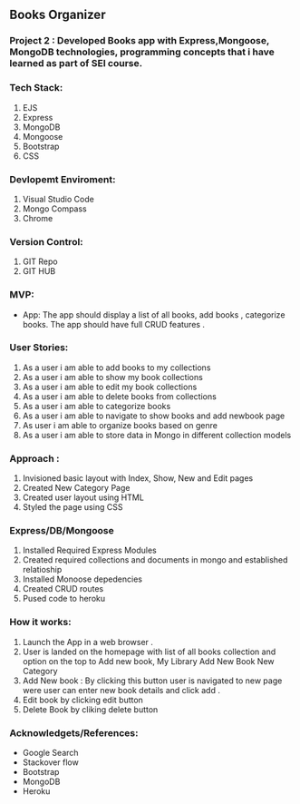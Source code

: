 ## Books Organizer

### Project 2 : Developed Books app with Express,Mongoose, MongoDB technologies, programming concepts that i have learned as part of SEI course.

### Tech Stack:

1. EJS
2. Express
3. MongoDB
4. Mongoose
5. Bootstrap
6. CSS

### Devlopemt Enviroment:

1. Visual Studio Code
2. Mongo Compass
3. Chrome

### Version Control:

1. GIT Repo
2. GIT HUB

### MVP:

- App: The app should display a list of all books, add books , categorize books. The app should have full CRUD features .

### User Stories:

1. As a user i am able to add books to my collections
2. As a user i am able to show my book collections
3. As a user i am able to edit my book collections
4. As a user i am able to delete books from collections
5. As a user i am able to categorize books
6. As a user i am able to navigate to show books and add newbook page
7. As user i am able to organize books based on genre
8. As a user i am able to store data in Mongo in different collection models

### Approach :

1. Invisioned basic layout with Index, Show, New and Edit pages
2. Created New Category Page
3. Created user layout using HTML
4. Styled the page using CSS

### Express/DB/Mongoose

1. Installed Required Express Modules
2. Created required collections and documents in mongo and established relatioship
3. Installed Monoose depedencies
4. Created CRUD routes
5. Pused code to heroku

### How it works:

1. Launch the App in a web browser .
2. User is landed on the homepage with list of all books collection and option on the top to Add new book, My Library
   Add New Book New Category
3. Add New book : By clicking this button user is navigated to new page were user can enter new book details and click add .
4. Edit book by clicking edit button
5. Delete Book by cliking delete button

### Acknowledgets/References:

- Google Search
- Stackover flow
- Bootstrap
- MongoDB
- Heroku
